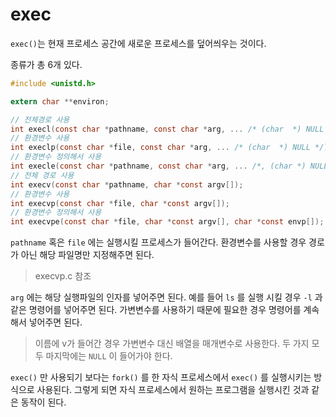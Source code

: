 # exec
`exec()`는 현재 프로세스 공간에 새로운 프로세스를 덮어씌우는 것이다.

종류가 총 6개 있다.
```c
#include <unistd.h>

extern char **environ;

// 전체경로 사용
int execl(const char *pathname, const char *arg, ... /* (char  *) NULL */);
// 환경변수 사용
int execlp(const char *file, const char *arg, ... /* (char  *) NULL */);
// 환경변수 정의해서 사용
int execle(const char *pathname, const char *arg, ... /*, (char *) NULL, char *const envp[] */);
// 전체 경로 사용
int execv(const char *pathname, char *const argv[]);
// 환경변수 사용
int execvp(const char *file, char *const argv[]);
// 환경변수 정의해서 사용
int execvpe(const char *file, char *const argv[], char *const envp[]);
```

`pathname` 혹은 `file` 에는 실행시킬 프로세스가 들어간다. 환경변수를 사용할 경우 경로가 아닌 해당 파일명만 지정해주면 된다.
> execvp.c 참조

`arg` 에는 해당 실행파일의 인자를 넣어주면 된다. 예를 들어 `ls` 를 실행 시킬 경우 `-l` 과 같은 명령어를 넣어주면 된다. 가변변수를 사용하기 때문에 필요한 경우 명령어를 계속해서 넣어주면 된다. 
> 이름에 v가 들어간 경우 가변변수 대신 배열을 매개변수로 사용한다. 두 가지 모두 마지막에는 `NULL` 이 들어가야 한다.

`exec()` 만 사용되기 보다는 `fork()` 를 한 자식 프로세스에서 `exec()` 를 실행시키는 방식으로 사용된다. 그렇게 되면 자식 프로세스에서 원하는 프로그램을 실행시킨 것과 같은 동작이 된다.